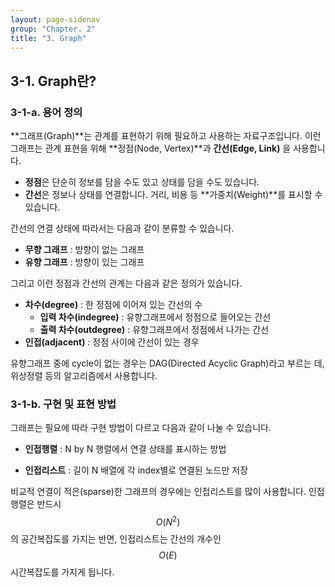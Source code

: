 ```yaml
---
layout: page-sidenav
group: "Chapter. 2"
title: "3. Graph"
---
```


## 3-1. Graph란?

### 3-1-a. 용어 정의

**그래프(Graph)**는 관계를 표현하기 위해 필요하고 사용하는 자료구조입니다.
이런 그래프는 관계 표현을 위해 **정점(Node, Vertex)**과 **간선(Edge, Link)** 을 사용합니다.

- **정점**은 단순히 정보를 담을 수도 있고 상태를 담을 수도 있습니다. 
- **간선**은 정보나 상태를 연결합니다. 거리, 비용 등 **가중치(Weight)**를 표시할 수 있습니다.

간선의 연결 상태에 따라서는 다음과 같이 분류할 수 있습니다.

- **무향 그래프** : 방향이 없는 그래프
- **유향 그래프** : 방향이 있는 그래프

그리고 이런 정점과 간선의 관계는 다음과 같은 정의가 있습니다.

- **차수(degree)** : 한 정점에 이어져 있는 간선의 수
  - **입력 차수(indegree)** : 유향그래프에서 정점으로 들어오는 간선  
  - **출력 차수(outdegree)** : 유향그래프에서 정점에서 나가는 간선
- **인접(adjacent)** : 정점 사이에 간선이 있는 경우
 
유향그래프 중에 cycle이 없는 경우는 DAG(Directed Acyclic Graph)라고 부르는 데, 위상정렬 등의 알고리즘에서 사용합니다.

### 3-1-b. 구현 및 표현 방법

그래프는 필요에 따라 구현 방법이 다르고 다음과 같이 나눌 수 있습니다.

- **인접행렬** : N by N 행렬에서 연결 상태를 표시하는 방법

- **인접리스트** : 길이 N 배열에 각 index별로 연결된 노드만 저장

비교적 연결이 적은(sparse)한 그래프의 경우에는 인접리스트를 많이 사용합니다.
인접행렬은 반드시 $$O(N^2)$$의 공간복잡도를 가지는 반면, 인접리스트는 간선의 개수인 $$O(E)$$ 시간복잡도를 가지게 됩니다. 


